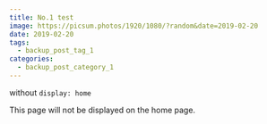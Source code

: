 ```yaml
---
title: No.1 test
image: https://picsum.photos/1920/1080/?random&date=2019-02-20
date: 2019-02-20
tags: 
  - backup_post_tag_1
categories:
  - backup_post_category_1
--- 
```


without `display: home`

This page will not be displayed on the home page.